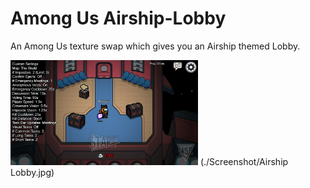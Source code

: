 # Among Us Airship-Lobby
An Among Us texture swap which gives you an Airship themed Lobby.

<img src="Screenshot/Airship Lobby.jpg" width="300"></img>
(./Screenshot/Airship Lobby.jpg)
